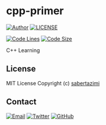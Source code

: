# cpp-primer

[![Author](https://img.shields.io/badge/author-sabertaz-lightgrey?style=for-the-badge)](https://github.com/sabertazimi)
[![LICENSE](https://img.shields.io/github/license/sabertazimi/cpp-primer?style=for-the-badge)](https://raw.githubusercontent.com/sabertazimi/cpp-primer/master/LICENSE)

[![Code Lines](https://img.shields.io/tokei/lines/github/sabertazimi/cpp-primer?style=for-the-badge&logo=visualstudiocode)](https://github.com/sabertazimi/cpp-primer)
[![Code Size](https://img.shields.io/github/languages/code-size/sabertazimi/cpp-primer?logo=visualstudiocode&style=for-the-badge)](https://github.com/sabertazimi/cpp-primer)

C++ Learning

## License

MIT License Copyright (c) [sabertazimi](https://github.com/sabertazimi)

## Contact

[![Email](https://img.shields.io/badge/-Gmail-ea4335?style=for-the-badge&logo=gmail&logoColor=white)](mailto:sabertazimi@gmail.com)
[![Twitter](https://img.shields.io/badge/-Twitter-1da1f2?style=for-the-badge&logo=twitter&logoColor=white)](https://twitter.com/sabertazimi)
[![GitHub](https://img.shields.io/badge/-GitHub-181717?style=for-the-badge&logo=github&logoColor=white)](https://github.com/sabertazimi)
